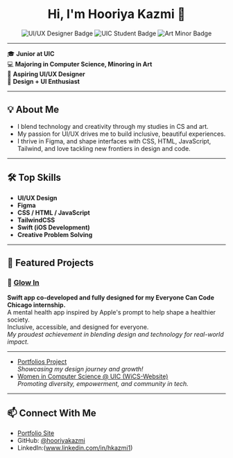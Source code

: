 <h1 align="center">Hi, I'm Hooriya Kazmi 👋</h1>

<p align="center">
  <img src="https://img.shields.io/badge/UI%2FUX-Designer-blue" alt="UI/UX Designer Badge"/>
  <img src="https://img.shields.io/badge/Student-UIC-orange" alt="UIC Student Badge"/>
  <img src="https://img.shields.io/badge/Art-Minor-pink" alt="Art Minor Badge"/>
</p>

---

🎓 **Junior at UIC**  
💻 **Majoring in Computer Science, Minoring in Art**  
🌈 **Aspiring UI/UX Designer**  
🎨 **Design + UI Enthusiast**  

---

## 💡 About Me

- I blend technology and creativity through my studies in CS and art.
- My passion for UI/UX drives me to build inclusive, beautiful experiences.
- I thrive in Figma, and shape interfaces with CSS, HTML, JavaScript, Tailwind, and love tackling new frontiers in design and code.

---

## 🛠️ Top Skills

- **UI/UX Design**
- **Figma**
- **CSS / HTML / JavaScript**
- **TailwindCSS**
- **Swift (iOS Development)**
- **Creative Problem Solving**

---

## 🚀 Featured Projects

### 🌟 [Glow In](#)
**Swift app co-developed and fully designed for my Everyone Can Code Chicago internship.**  
A mental health app inspired by Apple's prompt to help shape a healthier society.  
Inclusive, accessible, and designed for everyone.  
*My proudest achievement in blending design and technology for real-world impact.*

---

- [Portfolios Project](https://hooriyakazmi.github.io/portfolios/)  
  *Showcasing my design journey and growth!*
- [Women in Computer Science @ UIC (WiCS-Website)](https://github.com/wics-uic/WiCS-Website)  
  *Promoting diversity, empowerment, and community in tech.*

---

## 📫 Connect With Me

- [Portfolio Site](https://hooriyakazmi.github.io/portfolios/)
- GitHub: [@hooriyakazmi](https://github.com/hooriyakazmi)
- LinkedIn:(www.linkedin.com/in/hkazmi1)
